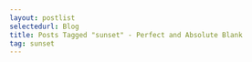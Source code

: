 ```yaml
---
layout: postlist
selectedurl: Blog
title: Posts Tagged "sunset" - Perfect and Absolute Blank
tag: sunset
---
```

